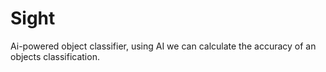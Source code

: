 # Sight
Ai-powered object classifier, using AI we can calculate the accuracy of an objects classification.
